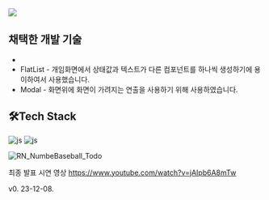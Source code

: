 <img src="https://capsule-render.vercel.app/api?type=waving&color=2f81d3&height=200&section=header&text=NumberBaseball_Todo&fontSize=40&fontColor=ffffff"/>

## 채택한 개발 기술
* 
* FlatList - 개임화면에서 상태값과 텍스트가 다른 컴포넌트를 하나씩 생성하기에 용이하여서 사용했습니다.
* Modal - 화면위에 화면이 가려지는 연출을 사용하기 위해 사용하였습니다.
   
## 🛠️Tech Stack
![js](https://img.shields.io/badge/JavaScript-F7DF1E?style=for-the-badge&logo=JavaScript&logoColor=white)
![js](https://img.shields.io/badge/react%20os-0088CC?style=for-the-badge&logo=reactos&logoColor=white)

![RN_NumbeBaseball_Todo](https://github.com/BPT0/-Univ-MobileAppDevelop/assets/81085595/38ea2bf6-3fbe-41a7-bcf2-8a97632c8de0)

최종 발표 시연 영상
https://www.youtube.com/watch?v=jAIpb6A8mTw

v0. 23-12-08. 

